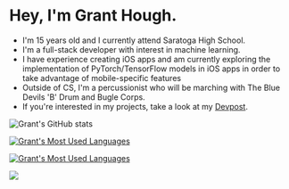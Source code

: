 # Hey, I'm Grant Hough.

- I'm 15 years old and I currently attend Saratoga High School.
- I'm a full-stack developer with interest in machine learning. 
- I have experience creating iOS apps and am currently exploring the implementation of PyTorch/TensorFlow models in iOS apps in order to take advantage of mobile-specific features
- Outside of CS, I'm a percussionist who will be marching with The Blue Devils 'B' Drum and Bugle Corps.
- If you're interested in my projects, take a look at my [Devpost](https://devpost.com/grant-l-hough?ref_content=user-portfolio&ref_feature=portfolio&ref_medium=global-nav).

![Grant's GitHub stats](https://github-readme-stats.vercel.app/api?username=granthough&show_icons=true&theme=tokyonight)

[![Grant's Most Used Languages](https://github-readme-stats.vercel.app/api/top-langs/?username=granthough&layout=compact)](https://github.com/anuraghazra/github-readme-stats)

[![Grant's Most Used Languages](https://github-readme-stats.vercel.app/api/top-langs/?username=granthough&exclude_repo=band-aid)](https://github.com/anuraghazra/github-readme-stats)

![](https://komarev.com/ghpvc/?username=granthough)
